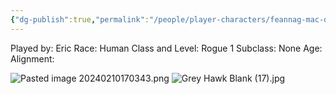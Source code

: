 ```yaml
---
{"dg-publish":true,"permalink":"/people/player-characters/feannag-mac-damhan/"}
---
```


Played by: Eric
Race: Human
Class and Level: Rogue 1
Subclass: None
Age: 
Alignment: 

![Pasted image 20240210170343.png](/img/user/Z_Attachments/Pasted%20image%2020240210170343.png)
![Grey Hawk Blank (17).jpg](/img/user/Z_Attachments/Grey%20Hawk%20Blank%20(17).jpg)